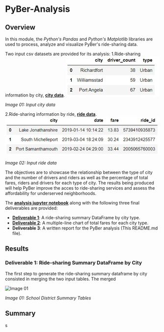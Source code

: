 # PyBer-Analysis

## Overview

In this module, the *Python's Pandas* and *Python's Matplotlib* libraries are used to process, analyze and visualize PyBer's ride-sharing data.

Two input csv datasets are provided for its analysis:
1.Ride-sharing information by city, **[city data](./Resources/city_data.csv)**.
![Image 01](./analysis/Image01_city_data.jpg)

*Image 01: Input city data*

2.Ride-sharing information by ride, **[ride data](./Resources/ride_data.csv)**.
![Image 02](./analysis/Image02_ride_data.jpg)

*Image 02: Input ride data*

The objectives are to showcase the relationship between the type of city and the number of drivers and riders as well as the percentage of total fares, riders and drivers for each type of city. The results being produced will help PyBer improve the acces to ride-sharing services and assess the affordability for underserved neighborhoods.

The **[analysis jupyter notebook](./PyBer_Challenge.ipynb)** along with the following three final deliverables are provided:

- **[Deliverable 1](./analysis/Deliverable1_SummaryDF.jpg)**: A ride-sharing summary DataFrame by city type.
- **[Deliverable 2](./analysis/Deliverable2_LineChart.jpg)**: A multiple-line chart of total fares for each city type.
- **Deliverable 3**: A written report for the PyBer analysis (This README.md file).

## Results

### **Deliverable 1: Ride-sharing Summary DataFrame by City**

The first step to generate the ride-sharing summary dataframe by city consisted in merging the two input tables. The merged 

![Image 01](./Resources/01_Distric_Summary.png)

*Image 01: School District Summary Tables*


## Summary

s
